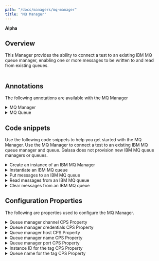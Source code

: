 ```yaml
---
path: "/docs/managers/mq-manager"
title: "MQ Manager"
---
```


**Alpha**

## Overview
This Manager provides the ability to connect a test to an existing IBM MQ queue manager, enabling one or more messages to be written to and read from existing queues. <br><br> 

## Annotations

The following annotations are available with the MQ Manager
<details>
<summary>MQ Manager</summary>

| Annotation: |MQ Manager |
| --------------------------------------- | :------------------------------------- |
| Name: | @QueueManager |
| Description: | The <code>@QueueManager</code> annotation represents the name of the IBM MQ queue manager |
| Attribute: `queueMgrTag` |  Specifies which queue manager to connect to. Default value is `PRIMARY`. |
| Syntax: | @QueueManager<br> public IMessageQueueManager qmgr;<br> |
| Notes: | The <code>IMessageQueueManager</code> interface enables connection to the IBM MQ queue manager.  |
</details>

<details>
<summary>MQ Queue</summary>

| Annotation: |MQ Queue |
| --------------------------------------- | :------------------------------------- |
| Name: | @Queue |
| Description: | The <code>@Queue</code> annotation represents the name of the IBM MQ queue |
| Attribute: `queueMgrTag` |  Specifies which queue manager to connect to. Default value is `PRIMARY`.  |
| Attribute: `name` |  Specifies the name of the queue as it appears on the queue manager. Use the `name` attribute if the queue name never changes, regardless of environment.  |
| Attribute: `tag` |  Use the `tag` attribute when the value of the queue name is defined by a property in the CPS file.  |
| Notes: | You must specify either the `name` or the `tag` attribute but not both. If you specify both or neither, an exception is generated. |
| Attribute: `archive` |  Store log data sets in the RAS. Valid values are `true` and `false`. |
| Syntax: | @Queue<br> public IMessageQueue queue;<br> |
| Notes: | The <code>IMessageQueue</code> interface enables the test to put the provided messages onto the IBM MQ queues and retrieve messages from the IBM MQ queues.  |
</details>



## Code snippets

Use the following code snippets to help you get started with the MQ Manager. Use the MQ Manager to connect a test to an existing IBM MQ queue manager and queue. Galasa does not provision new IBM MQ queue managers or queues. 
 
<details><summary>Create an instance of an IBM MQ Manager</summary>

The following snippet shows the code that is required to create an instance of an IBM MQ Manager:

```java
@QueueManager
public IMessageQueueManager qmgr;
```
</details>

<details><summary>Instantiate an IBM MQ queue</summary>

The following snippet shows the code that is required to instantiate an IBM MQ queue:

```java
@QueueManager()
public IMessageQueueManager qmgr;

@Queue(archive = "true", name = "GALASA.INPUT.QUEUE")
public IMessageQueue queue;
```

You can just as simply instantiate multiple IBM MQ queues:

```java
@QueueManager()
public IMessageQueueManager qmgr;

@Queue(archive = "true", name = "GALASA.INPUT.QUEUE")
public IMessageQueue queue;
	
@Queue(archive = "false", name = "GALASA.INPUT.QUEUE2")
public IMessageQueue queue2;
	
@Queue(tag = "NEWQUEUE")
public IMessageQueue queue3;
```
</details>

<details><summary>Put messages to an IBM MQ queue</summary>

The following snippets show the code required to create a text or binary message to put on an IBM MQ queue:

```java
TextMessage tm = qmgr.createTextMessage(testData);
queue.sendMessage(tm);
```
```java
TextMessage tm = qmgr.createTextMessage(testData);
queue.sendMessage(tm,tm,tm,tm,tm,tm,tm,tm);
```
```java
byte[] input = {41,01,33,76};
BytesMessage m = qmgr.createBytesMessage(input);
queue.sendMessage(m);
```

</details>

<details><summary>Read messages from an IBM MQ queue</summary>

The following snippet shows the code required to read a message from an existing IBM MQ queue:

```java
Message m = queue.getMessage();
String response = m.getBody(String.class);
```
</details>

<details><summary>Clear messages from an IBM MQ queue</summary>

The following snippet shows the code required to clear messages from an IBM MQ queue:

```java
queue.clearQueue();
```
</details>

## Configuration Properties

The following are properties used to configure the MQ Manager.
 
<details>
<summary>Queue manager channel CPS Property</summary>

| Property: | Queue manager channel CPS Property |
| --------------------------------------- | :------------------------------------- |
| Name: | mq.server.[instanceid].channel |
| Description: | The channel for the specified instance |
| Required:  | Yes |
| Default value: | None |
| Valid values: |  |
| Examples: | <code>mq.server.[instanceid].channel=DEV.APP.SVRCONN</code> |

</details>
 
<details>
<summary>Queue manager credentials CPS Property</summary>

| Property: | Queue manager credentials CPS Property |
| --------------------------------------- | :------------------------------------- |
| Name: | mq.server.[instanceid].credentials.id |
| Description: | The credentials for the queue Manager |
| Required:  | Yes |
| Default value: | None |
| Valid values: |  |
| Examples: | <code>mq.server.[instanceid].credentials.id=CRED1</code> |

</details>

<details>
<summary>Queue manager host CPS Property</summary>

| Property: | Queue manager host CPS Property |
| --------------------------------------- | :------------------------------------- |
| Name: | mq.server.[instanceid].host |
| Description: | The host for the specified instance |
| Required:  | Yes |
| Default value: | None |
| Valid values: |  |
| Examples: | <code>mq.server.[instanceid].host=127.0.0.1</code> |

</details>
 
<details>
<summary>Queue manager name CPS Property</summary>

| Property: | Queue manager name CPS Property |
| --------------------------------------- | :------------------------------------- |
| Name: | mq.server.[instanceid].name |
| Description: | The queue manager name for the specified instance |
| Required:  | Yes |
| Default value: | None |
| Valid values: |  |
| Examples: | <code>mq.server.[instanceid].name=QM1</code> |

</details>

<details>
<summary>Queue manager port CPS Property</summary>

| Property: | Queue manager port CPS Property |
| --------------------------------------- | :------------------------------------- |
| Name: | mq.server.[instanceid].port |
| Description: | The queue manager port for the specified instance |
| Required:  | Yes |
| Default value: | None |
| Valid values: |  |
| Examples: | <code>mq.server.[instanceid].port=1414</code> |

</details>

<details>
<summary>Instance ID for the tag CPS Property</summary>

| Property: | Instance ID for the tag CPS Property |
| --------------------------------------- | :------------------------------------- |
| Name: | mq.tag.[tag].instanceid |
| Description: | The instance for the specified tag |
| Required:  | Yes |
| Default value: | None |
| Valid values: |  |
| Examples: | <code>mq.tag.[tag].instanceid=QUEUEMGR1</code> |

</details>

<details>
<summary>Queue name for the tag CPS Property</summary>

| Property: | Queue name for the tag CPS Property |
| --------------------------------------- | :------------------------------------- |
| Name: | mq.server.[tag].queuename |
| Description: | The queue name for the specified tag |
| Required:  | Yes |
| Default value: | None |
| Valid values: |  |
| Examples: | <code>mq.server.[tag].queuename=GALASA.INPUT.QUEUE</code> |

</details>

